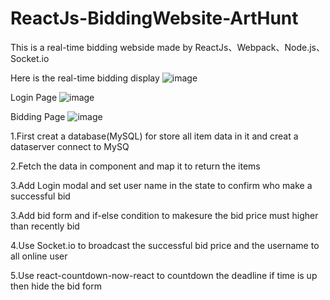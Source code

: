 # ReactJs-BiddingWebsite-ArtHunt

This is a real-time bidding webside made by ReactJs、Webpack、Node.js、Socket.io  

Here is the real-time bidding display
![image](https://github.com/LeoHsu0802/ReactJs-BiddingWebsite-ArtHunt/blob/master/Biddingdisplay.gif?raw=true)

Login Page
![image](https://github.com/LeoHsu0802/ReactJs-BiddingWebsite-ArtHunt/blob/master/view1.png)

Bidding Page
![image](https://github.com/LeoHsu0802/ReactJs-BiddingWebsite-ArtHunt/blob/master/view2.PNG)

1.First creat a database(MySQL) for store all item data in it and creat a dataserver connect to MySQ  

2.Fetch the data in component and map it to return the items   

3.Add Login modal and set user name in the state to confirm who make a successful bid   

3.Add bid form and if-else condition to makesure the bid price must higher than recently bid   

4.Use Socket.io to broadcast the successful bid price and the username to all online user   

5.Use react-countdown-now-react to countdown the deadline if time is up then hide the bid form      
